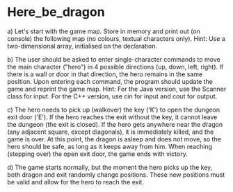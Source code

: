 # Here_be_dragon

a) Let's start with the game map. Store in memory and print out (on console) the following map (no colours, textual characters only). Hint: Use a two-dimensional array, initialised on the declaration.

b) The user should be asked to enter single-character commands to move the main character ("hero") in 4 possible directions (up, down, left, right). If there is a wall or door in that direction, the hero remains in the same position. Upon entering each command, the program should update the game and reprint the game map. Hint: For the Java version, use the Scanner class for input. For the C++ version, use cin for input and cout for output.

c) The hero needs to pick up (walkover) the key ('K') to open the dungeon exit door ('E'). If the hero reaches the exit without the key, it cannot leave the dungeon (the exit is closed). If the hero gets anywhere near the dragon (any adjacent square, except diagonals), it is immediately killed, and the game is over. At this point, the dragon is asleep and does not move, so the hero should be safe, as long as it keeps away from him. When reaching (stepping over) the open exit door, the game ends with victory.

d) The game starts normally, but the moment the hero picks up the key, both dragon and exit randomly change positions. These new positions must be valid and allow for the hero to reach the exit.
